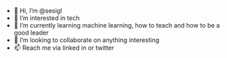 - 👋 Hi, I’m @sesigl
- 👀 I’m interested in tech
- 🌱 I’m currently learning machine learning, how to teach and how to be a good leader
- 💞️ I’m looking to collaborate on anything interesting
- 📫 Reach me via linked in or twitter

<!---
sesigl/sesigl is a ✨ special ✨ repository because its `README.md` (this file) appears on your GitHub profile.
You can click the Preview link to take a look at your changes.
--->
